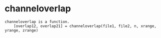 # channeloverlap

```
channeloverlap is a function.
    [overlap12, overlap21] = channeloverlap(file1, file2, n, xrange, yrange, zrange)

```
